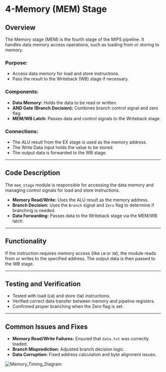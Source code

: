 
# 4-Memory (MEM) Stage

## Overview
The Memory stage (MEM) is the fourth stage of the MIPS pipeline. It handles data memory access operations, such as loading from or storing to memory.

### Purpose:
- Access data memory for load and store instructions.
- Pass the result to the Writeback (WB) stage if necessary.

### Components:
- **Data Memory:** Holds the data to be read or written.
- **AND Gate (Branch Decision):** Combines branch control signal and zero flag.
- **MEM/WB Latch:** Passes data and control signals to the Writeback stage.

### Connections:
- The ALU result from the EX stage is used as the memory address.
- The Write Data input holds the value to be stored.
- The output data is forwarded to the WB stage.

---

## Code Description
The `mem_stage` module is responsible for accessing the data memory and managing control signals for load and store instructions.

- **Memory Read/Write:** Uses the ALU result as the memory address.
- **Branch Decision:** Uses the `Branch` signal and `Zero` flag to determine if branching is needed.
- **Data Forwarding:** Passes data to the Writeback stage via the MEM/WB latch.

---

## Functionality
If the instruction requires memory access (like `LW` or `SW`), the module reads from or writes to the specified address. The output data is then passed to the WB stage.

---

## Testing and Verification
- Tested with load (`LW`) and store (`SW`) instructions.
- Verified correct data transfer between memory and pipeline registers.
- Confirmed proper branching when the Zero flag is set.

---

## Common Issues and Fixes
- **Memory Read/Write Failures:** Ensured that `data.txt` was correctly loaded.
- **Branch Misprediction:** Adjusted branch decision logic.
- **Data Corruption:** Fixed address calculation and byte alignment issues.

![Memory_Timing_Diagram](https://github.com/WilliamBoxx/ECE4300_Final_Pipeline/edit/main/Final_Pipeline_Code/Memory/Memory_Timing_Diagram.png)
